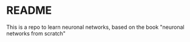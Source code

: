 # README

This is a repo to learn neuronal networks, based on the book "neuronal networks from scratch"